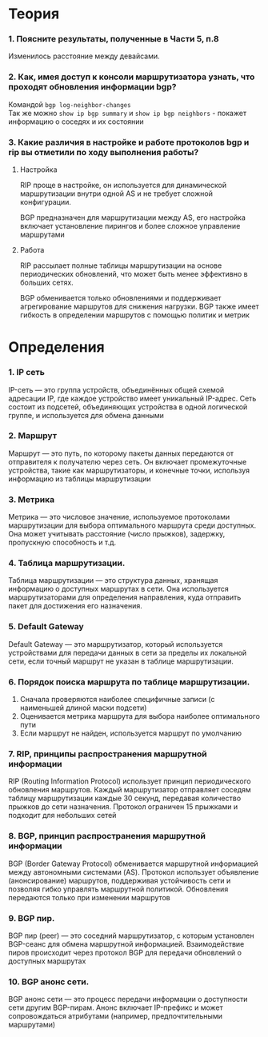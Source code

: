 
# Теория

### 1. Поясните результаты, полученные в Части 5, п.8

Изменилось расстояние между девайсами.



### 2. Как, имея доступ к консоли маршрутизатора узнать, что проходят обновления информации bgp?

Командой `bgp log-neighbor-changes`\
Так же можно `show ip bgp summary` и `show ip bgp neighbors` - покажет информацию о соседях и их состоянии


### 3. Какие различия в настройке и работе протоколов bgp и rip вы отметили по ходу выполнения работы?

1. Настройка

    RIP проще в настройке, он используется для динамической маршрутизации внутри одной AS и не требует сложной конфигурации.
    
    BGP предназначен для маршрутизации между AS, его настройка включает установление пирингов и более сложное управление маршрутами

2. Работа

    RIP рассылает полные таблицы маршрутизации на основе периодических обновлений, что может быть менее эффективно в больших сетях.
    
    BGP обменивается только обновлениями и поддерживает агрегирование маршрутов для снижения нагрузки. BGP также имеет гибкость в определении маршрутов с помощью политик и метрик

# Определения

### 1. IP сеть

IP-сеть — это группа устройств, объединённых общей схемой адресации IP, где каждое устройство имеет уникальный IP-адрес. Сеть состоит из подсетей, объединяющих устройства в одной логической группе, и используется для обмена данными

### 2. Маршрут

Маршрут — это путь, по которому пакеты данных передаются от отправителя к получателю через сеть. Он включает промежуточные устройства, такие как маршрутизаторы, и конечные точки, используя информацию из таблицы маршрутизации

### 3. Метрика

Метрика — это числовое значение, используемое протоколами маршрутизации для выбора оптимального маршрута среди доступных. Она может учитывать расстояние (число прыжков), задержку, пропускную способность и т.д.

### 4. Таблица маршрутизации.

Таблица маршрутизации — это структура данных, хранящая информацию о доступных маршрутах в сети. Она используется маршрутизаторами для определения направления, куда отправить пакет для достижения его назначения.

### 5. Default Gateway

Default Gateway — это маршрутизатор, который используется устройствами для передачи данных в сети за пределы их локальной сети, если точный маршрут не указан в таблице маршрутизации.

### 6. Порядок поиска маршрута по таблице маршрутизации.

1. Сначала проверяются наиболее специфичные записи (с наименьшей длиной маски подсети)
2. Оценивается метрика маршрута для выбора наиболее оптимального пути 
3. Если маршрут не найден, используется маршрут по умолчанию

### 7. RIP, принципы распространения маршрутной информации

RIP (Routing Information Protocol) использует принцип периодического обновления маршрутов. Каждый маршрутизатор отправляет соседям таблицу маршрутизации каждые 30 секунд, передавая количество прыжков до сети назначения. Протокол ограничен 15 прыжками и подходит для небольших сетей

### 8. BGP, принцип распространения маршрутной информации

BGP (Border Gateway Protocol) обменивается маршрутной информацией между автономными системами (AS). Протокол использует объявление (анонсирование) маршрутов, поддерживая устойчивость сети и позволяя гибко управлять маршрутной политикой. Обновления передаются только при изменении маршрутов

### 9. BGP пир.

BGP пир (peer) — это соседний маршрутизатор, с которым установлен BGP-сеанс для обмена маршрутной информацией. Взаимодействие пиров происходит через протокол BGP для передачи обновлений о доступных маршрутах

### 10. BGP анонс сети.

BGP анонс сети — это процесс передачи информации о доступности сети другим BGP-пирам. Анонс включает IP-префикс и может сопровождаться атрибутами (например, предпочтительными маршрутами)